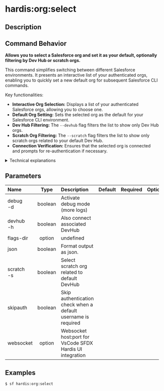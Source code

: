 <!-- This file has been generated with command 'sf hardis:doc:plugin:generate'. Please do not update it manually or it may be overwritten -->
# hardis:org:select

## Description


## Command Behavior

**Allows you to select a Salesforce org and set it as your default, optionally filtering by Dev Hub or scratch orgs.**

This command simplifies switching between different Salesforce environments. It presents an interactive list of your authenticated orgs, enabling you to quickly set a new default org for subsequent Salesforce CLI commands.

Key functionalities:

- **Interactive Org Selection:** Displays a list of your authenticated Salesforce orgs, allowing you to choose one.
- **Default Org Setting:** Sets the selected org as the default for your Salesforce CLI environment.
- **Dev Hub Filtering:** The `--devhub` flag filters the list to show only Dev Hub orgs.
- **Scratch Org Filtering:** The `--scratch` flag filters the list to show only scratch orgs related to your default Dev Hub.
- **Connection Verification:** Ensures that the selected org is connected and prompts for re-authentication if necessary.

<details>
<summary>Technical explanations</summary>

The command's technical implementation involves:

- **Interactive Org Prompt:** Uses the `promptOrg` utility to display a list of available Salesforce orgs and allows the user to select one. It passes the `devHub` and `scratch` flags to `promptOrg` to filter the displayed list.
- **Default Org Configuration:** The `promptOrg` utility (internally) handles setting the selected org as the default using Salesforce CLI's configuration mechanisms.
- **Connection Check:** It calls `makeSureOrgIsConnected` to verify the connection status of the selected org and guides the user to re-authenticate if the org is not connected.
- **Salesforce CLI Integration:** It leverages Salesforce CLI's underlying commands for org listing and authentication.
</details>


## Parameters

|Name|Type|Description|Default|Required|Options|
|:---|:--:|:----------|:-----:|:------:|:-----:|
|debug<br/>-d|boolean|Activate debug mode (more logs)||||
|devhub<br/>-h|boolean|Also connect associated DevHub||||
|flags-dir|option|undefined||||
|json|boolean|Format output as json.||||
|scratch<br/>-s|boolean|Select scratch org related to default DevHub||||
|skipauth|boolean|Skip authentication check when a default username is required||||
|websocket|option|Websocket host:port for VsCode SFDX Hardis UI integration||||

## Examples

```shell
$ sf hardis:org:select
```


